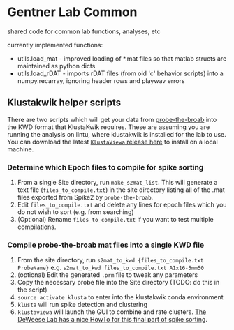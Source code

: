 Gentner Lab Common
====================

shared code for common lab functions, analyses, etc

currently implemented functions:

* utils.load_mat - improved loading of *.mat files so that matlab structs are maintained as python dicts
* utils.load_rDAT - imports rDAT files (from old 'c' behavior scripts) into a numpy.recarray, ignoring header rows and playwav errors

## Klustakwik helper scripts

There are two scripts which will get your data from [probe-the-broab](https://github.com/gentnerlab/probe-the-broab) into the KWD format that KlustaKwik requires. These are assuming you are running the analysis on lintu, where klustakwik is installed for the lab to use. You can download the latest [`KlustaViewa` release here](https://github.com/klusta-team/klustaviewa/releases) to install on a local machine.

### Determine which Epoch files to compile for spike sorting

1. From a single Site directory, run `make_s2mat_list`. This will generate a text file (`files_to_compile.txt`) in the site directory listing all of the .mat files exported from Spike2 by `probe-the-broab`.
2. Edit `files_to_compile.txt` and delete any lines for epoch files which you do not wish to sort (e.g. from searching)
3. (Optional) Rename `files_to_compile.txt` if you want to test multiple compilations.

### Compile probe-the-broab mat files into a single KWD file

1. From the site directory, run `s2mat_to_kwd {files_to_compile.txt ProbeName}` e.g. `s2mat_to_kwd files_to_compile.txt A1x16-5mm50`
2. (optional) Edit the generated `.prm` file to tweak any parameters
3. Copy the necessary probe file into the Site directory (TODO: do this in the script)
4. `source activate klusta` to enter into the klustakwik conda environment
4. `klusta` will run spike detection and clustering
5. `klustaviewa` will launch the GUI to combine and rate clusters. [The DeWeese Lab has a nice HowTo for this final part of spike sorting](http://deweeselab.berkeley.edu/Home/research-interests/spike-sorting). 

